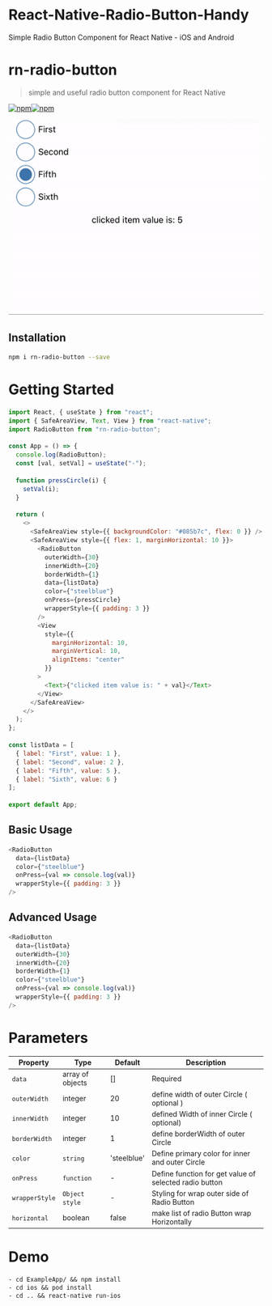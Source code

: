# React-Native-Radio-Button-Handy

Simple Radio Button Component for React Native - iOS and Android

# rn-radio-button

> simple and useful radio button component for React Native

[![npm](https://img.shields.io/npm/v/rn-radio-button.svg)]()[![npm](https://img.shields.io/npm/l/rn-radio-button.svg)]()

<p>

![image info](ExampleApp/giftRN-radiobutton.gif)

</p>

## Installation

```sh
npm i rn-radio-button --save
```

# Getting Started

```js
import React, { useState } from "react";
import { SafeAreaView, Text, View } from "react-native";
import RadioButton from "rn-radio-button";

const App = () => {
  console.log(RadioButton);
  const [val, setVal] = useState("-");

  function pressCircle(i) {
    setVal(i);
  }

  return (
    <>
      <SafeAreaView style={{ backgroundColor: "#085b7c", flex: 0 }} />
      <SafeAreaView style={{ flex: 1, marginHorizontal: 10 }}>
        <RadioButton
          outerWidth={30}
          innerWidth={20}
          borderWidth={1}
          data={listData}
          color={"steelblue"}
          onPress={pressCircle}
          wrapperStyle={{ padding: 3 }}
        />
        <View
          style={{
            marginHorizontal: 10,
            marginVertical: 10,
            alignItems: "center"
          }}
        >
          <Text>{"clicked item value is: " + val}</Text>
        </View>
      </SafeAreaView>
    </>
  );
};

const listData = [
  { label: "First", value: 1 },
  { label: "Second", value: 2 },
  { label: "Fifth", value: 5 },
  { label: "Sixth", value: 6 }
];

export default App;
```

## Basic Usage

```js
<RadioButton
  data={listData}
  color={"steelblue"}
  onPress={val => console.log(val)}
  wrapperStyle={{ padding: 3 }}
/>
```

## Advanced Usage

```js
<RadioButton
  data={listData}
  outerWidth={30}
  innerWidth={20}
  borderWidth={1}
  color={"steelblue"}
  onPress={val => console.log(val)}
  wrapperStyle={{ padding: 3 }}
/>
```

# Parameters

| Property       | Type             | Default     | Description                                            |
| -------------- | ---------------- | ----------- | ------------------------------------------------------ |
| `data`         | array of objects | []          | Required                                               |
| `outerWidth`   | integer          | 20          | define width of outer Circle ( optional )              |
| `innerWidth`   | integer          | 10          | defined Width of inner Circle ( optional)              |
| `borderWidth`  | integer          | 1           | define borderWidth of outer Circle                     |
| `color`        | `string`         | 'steelblue' | Define primary color for inner and outer Circle        |
| `onPress`      | `function`       | -           | Define function for get value of selected radio button |
| `wrapperStyle` | `Object style`   | -           | Styling for wrap outer side of Radio Button            |
| `horizontal`   | boolean          | false       | make list of radio Button wrap Horizontally            |

# Demo

```
- cd ExampleApp/ && npm install
- cd ios && pod install
- cd .. && react-native run-ios
```
